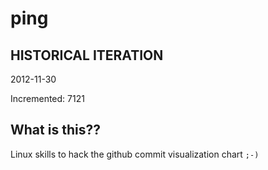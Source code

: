 # ping

## HISTORICAL ITERATION
2012-11-30

Incremented: 7121

## What is this?? 
Linux skills to hack the github commit visualization chart `;-)`
